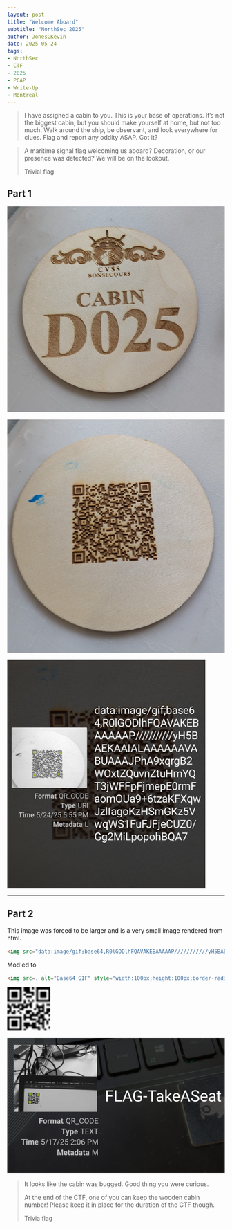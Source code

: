 ```yaml
---
layout: post
title: "Welcome Aboard"
subtitle: "NorthSec 2025"
author: JonesCKevin
date: 2025-05-24
tags:
- NorthSec
- CTF
- 2025
- PCAP
- Write-Up
- Montreal
---
```


>I have assigned a cabin to you. This is your base of operations. It’s not the biggest cabin, but you should make yourself at home, but not too much. Walk around the ship, be observant, and look everywhere for clues. Flag and report any oddity ASAP. Got it?

> A maritime signal flag welcoming us aboard? Decoration, or our presence was detected? We will be on the lookout.
>
>Trivial flag

## Part 1

![image](1.png)

![image](2.png)

![image](3.png)

---

## Part 2

This image was forced to be larger and is a very small image rendered from html.

```html
<img src="data:image/gif;base64,R0lGODlhFQAVAKEBAAAAAP///////////yH5BAEKAAIALAAAAAAVABUAAAJPhA9xqrgB2WOxtZQuvnZtuHmYQT3jWFFpFjmepE0rmFaomOUa9+6tzaKFXqwJzlIagoKzHSmGKz5VwqWS1FuFJFjeCUZ0/Gg2MiLpopohBQA7" alt="Base64 GIF" class="custom-img" />
```

Mod'ed to 

```html
<img src=. alt="Base64 GIF" style="width:100px;height:100px;border-radius:0;" />
```

<img src="data:image/gif;base64,R0lGODlhFQAVAKEBAAAAAP///////////yH5BAEKAAIALAAAAAAVABUAAAJPhA9xqrgB2WOxtZQuvnZtuHmYQT3jWFFpFjmepE0rmFaomOUa9+6tzaKFXqwJzlIagoKzHSmGKz5VwqWS1FuFJFjeCUZ0/Gg2MiLpopohBQA7" alt="Base64 GIF" style="width:100px;height:100px;border-radius:0;" />

![image](4.png)

>It looks like the cabin was bugged. Good thing you were curious.
>
>At the end of the CTF, one of you can keep the wooden cabin number! Please keep it in place for the duration of the CTF though.
>
>Trivia flag
